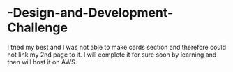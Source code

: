 # -Design-and-Development-Challenge
I tried my best and I was not able to make cards section and therefore could not link my 2nd page to it.
I will complete it for sure soon by learning and then will host it on AWS.
